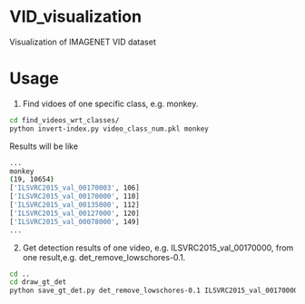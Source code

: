 # VID_visualization


Visualization of IMAGENET VID dataset

# Usage

1. Find vidoes of one specific class, e.g. monkey.
```bash
cd find_videos_wrt_classes/
python invert-index.py video_class_num.pkl monkey
```

Results will be like

```bash
...
monkey
(19, 10654)
['ILSVRC2015_val_00170003', 106]
['ILSVRC2015_val_00170000', 110]
['ILSVRC2015_val_00135000', 112]
['ILSVRC2015_val_00127000', 120]
['ILSVRC2015_val_00078000', 149]
...
```


2. Get detection results of one video, e.g. ILSVRC2015_val_00170000, from one result,e.g. det_remove_lowschores-0.1.


```bash
cd ..
cd draw_gt_det
python save_gt_det.py det_remove_lowschores-0.1 ILSVRC2015_val_00170000
```



